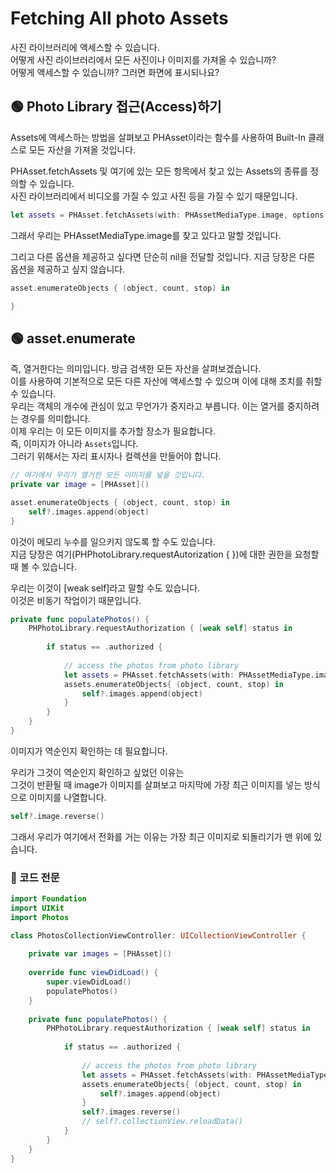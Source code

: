 # Fetching All photo Assets
사진 라이브러리에 액세스할 수 있습니다.   
어떻게 사진 라이브러리에서 모든 사진이나 이미지를 가져올 수 있습니까?   
어떻게 액세스할 수 있습니까? 그러면 화면에 표시되나요?   

## 🟢 Photo Library 접근(Access)하기
Assets에 액세스하는 방법을 살펴보고 PHAsset이라는 함수를 사용하여 Built-In 클래스로 모든 자산을 가져올 것입니다.

PHAsset.fetchAssets 및 여기에 있는 모든 항목에서 찾고 있는 Assets의 종류를 정의할 수 있습니다.   
사진 라이브러리에서 비디오를 가질 수 있고 사진 등을 가질 수 있기 때문입니다.   

```Swift
let assets = PHAsset.fetchAssets(with: PHAssetMediaType.image, options:nil)
```

그래서 우리는 PHAssetMediaType.image를 찾고 있다고 말할 것입니다.

그리고 다른 옵션을 제공하고 싶다면 단순히 nil을 전달할 것입니다. 지금 당장은 다른 옵션을 제공하고 싶지 않습니다.

```Swift
asset.enumerateObjects { (object, count, stop) in 

}
```


## 🟢 asset.enumerate
즉, 열거한다는 의미입니다. 방금 검색한 모든 자산을 살펴보겠습니다.   
이를 사용하여 기본적으로 모든 다른 자산에 액세스할 수 있으며 이에 대해 조치를 취할 수 있습니다.   
우리는 객체의 개수에 관심이 있고 무언가가 중지라고 부릅니다. 이는 열거를 중지하려는 경우를 의미합니다.   
이제 우리는 이 모든 이미지를 추가할 장소가 필요합니다.   
즉, 이미지가 아니라 `Assets`입니다.   
그러기 위해서는 자리 표시자나 컬렉션을 만들어야 합니다.

```Swift
// 여기에서 우리가 열거한 모든 이미지를 넣을 것입니다.
private var image = [PHAsset]()

asset.enumerateObjects { (object, count, stop) in 
    self?.images.append(object)
}
```
이것이 메모리 누수를 일으키지 않도록 할 수도 있습니다.   
지금 당장은 여기(PHPhotoLibrary.requestAutorization { })에 대한 권한을 요청할 때 볼 수 있습니다.

우리는 이것이 [weak self]라고 말할 수도 있습니다.   
이것은 비동기 작업이기 때문입니다.   

```Swift
private func populatePhotos() {
    PHPhotoLibrary.requestAuthorization { [weak self] status in
        
        if status == .authorized {
            
            // access the photos from photo library
            let assets = PHAsset.fetchAssets(with: PHAssetMediaType.image, options: nil)
            assets.enumerateObjects{ (object, count, stop) in
                self?.images.append(object)
            }
        }
    }
}
```

이미지가 역순인지 확인하는 데 필요합니다.

우리가 그것이 역순인지 확인하고 싶었던 이유는   
그것이 반환될 때 image가 이미지를 살펴보고 마지막에 가장 최근 이미지를 넣는 방식으로 이미지를 나열합니다.

```Swift
self?.image.reverse()
```
그래서 우리가 여기에서 전화를 거는 이유는 가장 최근 이미지로 되돌리기가 맨 위에 있습니다.

### 📌 코드 전문
```Swift
import Foundation
import UIKit
import Photos

class PhotosCollectionViewController: UICollectionViewController {
    
    private var images = [PHAsset]()
    
    override func viewDidLoad() {
        super.viewDidLoad()
        populatePhotos()
    }
    
    private func populatePhotos() {
        PHPhotoLibrary.requestAuthorization { [weak self] status in
            
            if status == .authorized {
                
                // access the photos from photo library
                let assets = PHAsset.fetchAssets(with: PHAssetMediaType.image, options: nil)
                assets.enumerateObjects{ (object, count, stop) in
                    self?.images.append(object)
                }
                self?.images.reverse()
                // self?.collectionView.reloadData()
            }
        }
    }
}
```